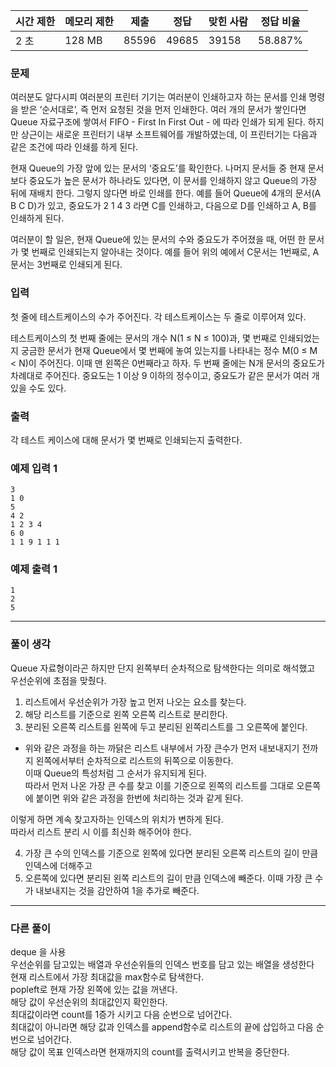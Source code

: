 |시간 제한|메모리 제한|제출|정답|맞힌 사람|정답 비율|
|---|---|---|---|---|---|
|2 초|128 MB|85596|49685|39158|58.887%|

### 문제
여러분도 알다시피 여러분의 프린터 기기는 여러분이 인쇄하고자 하는 문서를 인쇄 명령을 받은 ‘순서대로’, 즉 먼저 요청된 것을 먼저 인쇄한다. 여러 개의 문서가 쌓인다면 Queue 자료구조에 쌓여서 FIFO - First In First Out - 에 따라 인쇄가 되게 된다. 하지만 상근이는 새로운 프린터기 내부 소프트웨어를 개발하였는데, 이 프린터기는 다음과 같은 조건에 따라 인쇄를 하게 된다.

현재 Queue의 가장 앞에 있는 문서의 ‘중요도’를 확인한다.
나머지 문서들 중 현재 문서보다 중요도가 높은 문서가 하나라도 있다면, 이 문서를 인쇄하지 않고 Queue의 가장 뒤에 재배치 한다. 그렇지 않다면 바로 인쇄를 한다.
예를 들어 Queue에 4개의 문서(A B C D)가 있고, 중요도가 2 1 4 3 라면 C를 인쇄하고, 다음으로 D를 인쇄하고 A, B를 인쇄하게 된다.

여러분이 할 일은, 현재 Queue에 있는 문서의 수와 중요도가 주어졌을 때, 어떤 한 문서가 몇 번째로 인쇄되는지 알아내는 것이다. 예를 들어 위의 예에서 C문서는 1번째로, A문서는 3번째로 인쇄되게 된다.

### 입력
첫 줄에 테스트케이스의 수가 주어진다. 각 테스트케이스는 두 줄로 이루어져 있다.

테스트케이스의 첫 번째 줄에는 문서의 개수 N(1 ≤ N ≤ 100)과, 몇 번째로 인쇄되었는지 궁금한 문서가 현재 Queue에서 몇 번째에 놓여 있는지를 나타내는 정수 M(0 ≤ M < N)이 주어진다. 이때 맨 왼쪽은 0번째라고 하자. 두 번째 줄에는 N개 문서의 중요도가 차례대로 주어진다. 중요도는 1 이상 9 이하의 정수이고, 중요도가 같은 문서가 여러 개 있을 수도 있다.

### 출력
각 테스트 케이스에 대해 문서가 몇 번째로 인쇄되는지 출력한다.

### 예제 입력 1 
```
3
1 0
5
4 2
1 2 3 4
6 0
1 1 9 1 1 1
```
### 예제 출력 1 
```
1
2
5
```
---
### 풀이 생각

Queue 자료형이라곤 하지만 단지 왼쪽부터 순차적으로 탐색한다는 의미로 해석했고 우선순위에 초점을 맞췄다.   
1. 리스트에서 우선순위가 가장 높고 먼저 나오는 요소를 찾는다.   
2. 해당 리스트를 기준으로 왼쪽 오른쪽 리스트로 분리한다.   
3. 분리된 오른쪽 리스트를 왼쪽에 두고 분리된 왼쪽리스트를 그 오른쪽에 붙인다.   
- 위와 같은 과정을 하는 까닭은 리스트 내부에서 가장 큰수가 먼저 내보내지기 전까지 왼쪽에서부터 순차적으로 리스트의 뒤쪽으로 이동한다.   
이때 Queue의 특성처럼 그 순서가 유지되게 된다.   
따라서 먼저 나온 가장 큰 수를 찾고 이를 기준으로 왼쪽의 리스트를 그대로 오른쪽에 붙이면 위와 같은 과정을 한번에 처리하는 것과 같게 된다. 

이렇게 하면 계속 찾고자하는 인덱스의 위치가 변하게 된다.   
따라서 리스트 분리 시 이를 최신화 해주어야 한다.   

4. 가장 큰 수의 인덱스를 기준으로 왼쪽에 있다면 분리된 오른쪽 리스트의 길이 만큼 인덱스에 더해주고   
5. 오른쪽에 있다면 분리된 왼쪽 리스트의 길이 만큼 인덱스에 빼준다. 이때 가장 큰 수가 내보내지는 것을 감안하여 1을 추가로 빼준다.   
---
### 다른 풀이

deque 을 사용   
우선순위를 담고있는 배열과 우선순위들의 인덱스 번호를 담고 있는 배열을 생성한다     
현재 리스트에서 가장 최대값을 max함수로 탐색한다.   
popleft로 현재 가장 왼쪽에 있는 값을 꺼낸다.    
해당 값이 우선순위의 최대값인지 확인한다.   
최대값이라면 count를 1증가 시키고 다음 순번으로 넘어간다.   
최대값이 아니라면 해당 값과 인덱스를 append함수로 리스트의 끝에 삽입하고 다음 순번으로 넘어간다.    
해당 값이 목표 인덱스라면 현재까지의 count를 출력시키고 반복을 중단한다.    